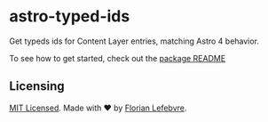 # astro-typed-ids

Get typeds ids for Content Layer entries, matching Astro 4 behavior.

To see how to get started, check out the [package README](./package/README.md)

## Licensing

[MIT Licensed](./LICENSE). Made with ❤️ by [Florian Lefebvre](https://github.com/florian-lefebvre/astro-typed-ids).
